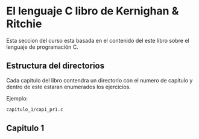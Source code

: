 # El lenguaje C libro de Kernighan & Ritchie

Esta seccion del curso esta basada en el contenido
del este libro sobre el lenguaje de programación C.

## Estructura del directorios

Cada capitulo del libro contendra un
directorio con el numero de capitulo y dentro de este
estaran enumerados los ejercicios.

Ejemplo:

```bash
capitulo_1/cap1_pr1.c
```

## Capitulo 1
